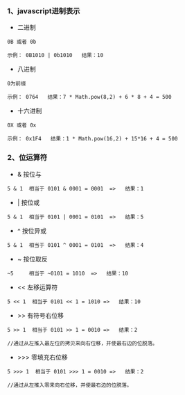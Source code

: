 ### 1、javascript进制表示
+ 二进制 
``` 
0B 或者 0b  

示例： 0B1010 | 0b1010   结果：10
``` 
+ 八进制 
``` 
0为前缀  

示例： 0764   结果：7 * Math.pow(8,2) + 6 * 8 + 4 = 500
``` 
+ 十六进制 
``` 
0X 或者 0x

示例： 0x1F4   结果：1 * Math.pow(16,2) + 15*16 + 4 = 500
``` 
### 2、位运算符  

+ & 按位与  
```  
5 & 1  相当于 0101 & 0001 = 0001  =>   结果：1  
```  
+ | 按位或  
```  
5 & 1  相当于 0101 | 0001 = 0101  =>   结果：5
```  
+ ^ 按位异或  
```  
5 & 1  相当于 0101 ^ 0001 = 0101  =>   结果：4
```  
+ ~ 按位取反  
```  
~5     相当于 ~0101 = 1010  =>   结果：10
```  
+ << 左移运算符
``` 
5 << 1  相当于 0101 << 1 = 1010 =>   结果：10
```  
+  &#62;&#62; 有符号右位移  
``` 
5 >> 1  相当于 0101 >> 1 = 0010 =>   结果：2

//通过从左推入最左位的拷贝来向右位移，并使最右边的位脱落。
```   
+  &#62;&#62;&#62; 零填充右位移
``` 
5 >>> 1  相当于 0101 >>> 1 = 0010 =>   结果：2

//通过从左推入零来向右位移，并使最右边的位脱落。
```   